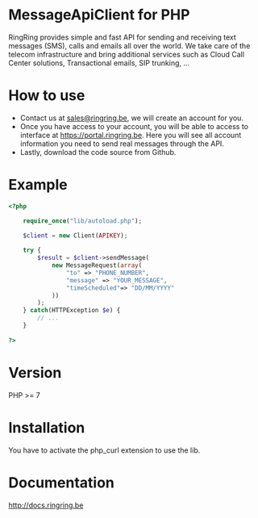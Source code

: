 # MessageApiClient for PHP

RingRing provides simple and fast API for sending and receiving text messages (SMS), calls and emails all over the world.  We take care of the telecom infrastructure and bring additional services such as Cloud Call Center solutions, Transactional emails, SIP trunking, ...

# How to use

- Contact us at sales@ringring.be, we will create an account for you.
- Once you have access to your account, you will be able to access to interface at https://portal.ringring.be. Here you will see all account information you need to send real messages through the API.
- Lastly, download the code source from Github.

# Example

```php
<?php

	require_once("lib/autoload.php");

	$client = new Client(APIKEY);
	
	try {
		$result = $client->sendMessage(
			new MessageRequest(array(
				"to" => "PHONE_NUMBER",
				"message" => "YOUR_MESSAGE",
				"timeScheduled"=> "DD/MM/YYYY"
			))
		);
	} catch(HTTPException $e) {
		// ...
	}
	
?>
```

# Version

PHP >= 7

# Installation

You have to activate the php_curl extension to use the lib.

# Documentation

http://docs.ringring.be 

